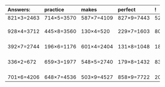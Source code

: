 | Answers: | practice | makes | perfect | ! |
| :--- | :--- | :--- | :--- | :--- |
| 821×3=2463 | 714×5=3570 | 587×7=4109 | 827×9=7443 | 527×2=1054 | 
|   |   |   |   |   | 
|   |   |   |   |   | 
|   |   |   |   |   | 
| 928×4=3712 | 445×8=3560 | 130×4=520 | 229×7=1603 | 807×2=1614 | 
|   |   |   |   |   | 
|   |   |   |   |   | 
|   |   |   |   |   | 
|   |   |   |   |   | 
| 392×7=2744 | 196×6=1176 | 601×4=2404 | 131×8=1048 | 183×3=549 | 
|   |   |   |   |   | 
|   |   |   |   |   | 
|   |   |   |   |   | 
|   |   |   |   |   | 
| 336×2=672 | 659×3=1977 | 548×5=2740 | 179×8=1432 | 833×9=7497 | 
|   |   |   |   |   | 
|   |   |   |   |   | 
|   |   |   |   |   | 
|   |   |   |   |   | 
| 701×6=4206 | 648×7=4536 | 503×9=4527 | 858×9=7722 | 208×7=1456 | 
